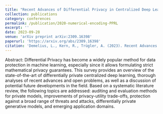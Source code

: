 ```yaml
---
title: "Recent Advances of Differential Privacy in Centralized Deep Learning: A Systematic Survey"
collection: publications
category: conferences
permalink: /publication/2020-numerical-encoding-PPRL
excerpt: ''
date: 2023-09-28
venue: 'arXiv preprint arXiv:2309.16398'
paperurl: 'https://arxiv.org/abs/2309.16398'
citation: 'Demelius, L., Kern, R., Trügler, A. (2023). Recent Advances of Differential Privacy in Centralized Deep Learning: A Systematic Survey. arXiv preprint arXiv:2309.16398.'
---
```


Abstract: Differential Privacy has become a widely popular method for data protection in machine learning, especially since it allows formulating strict mathematical privacy guarantees. This survey provides an overview of the state-of-the-art of differentially private centralized deep learning, thorough analyses of recent advances and open problems, as well as a discussion of potential future developments in the field. Based on a systematic literature review, the following topics are addressed: auditing and evaluation methods for private models, improvements of privacy-utility trade-offs, protection against a broad range of threats and attacks, differentially private generative models, and emerging application domains. 